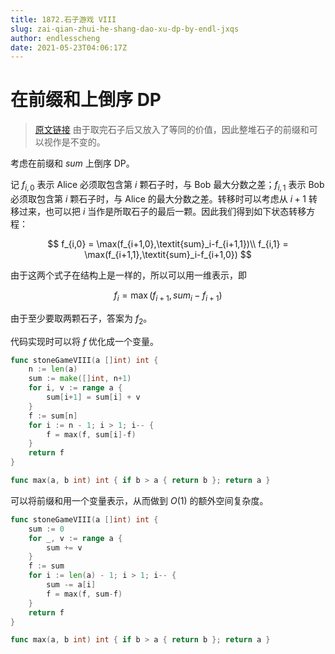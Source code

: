 ```yaml
---
title: 1872.石子游戏 VIII
slug: zai-qian-zhui-he-shang-dao-xu-dp-by-endl-jxqs
author: endlesscheng
date: 2021-05-23T04:06:17Z
---
```

# 在前缀和上倒序 DP
 
> [原文链接](https://leetcode.cn/problems/stone-game-viii/solution/zai-qian-zhui-he-shang-dao-xu-dp-by-endl-jxqs)
由于取完石子后又放入了等同的价值，因此整堆石子的前缀和可以视作是不变的。

考虑在前缀和 $\textit{sum}$ 上倒序 DP。

记 $f_{i,0}$ 表示 Alice 必须取包含第 $i$ 颗石子时，与 Bob 最大分数之差；$f_{i,1}$ 表示 Bob 必须取包含第 $i$ 颗石子时，与 Alice 的最大分数之差。转移时可以考虑从 $i+1$ 转移过来，也可以把 $i$ 当作是所取石子的最后一颗。因此我们得到如下状态转移方程：

$$
f_{i,0} = \max(f_{i+1,0},\textit{sum}_i-f_{i+1,1})\\
f_{i,1} = \max(f_{i+1,1},\textit{sum}_i-f_{i+1,0})
$$

由于这两个式子在结构上是一样的，所以可以用一维表示，即

$$
f_i = \max(f_{i+1},\textit{sum}_i-f_{i+1})
$$

由于至少要取两颗石子，答案为 $f_2$。

代码实现时可以将 $f$ 优化成一个变量。

```go
func stoneGameVIII(a []int) int {
	n := len(a)
	sum := make([]int, n+1)
	for i, v := range a {
		sum[i+1] = sum[i] + v
	}
	f := sum[n]
	for i := n - 1; i > 1; i-- {
		f = max(f, sum[i]-f)
	}
	return f
}

func max(a, b int) int { if b > a { return b }; return a }
```

可以将前缀和用一个变量表示，从而做到 $O(1)$ 的额外空间复杂度。

```go
func stoneGameVIII(a []int) int {
	sum := 0
	for _, v := range a {
		sum += v
	}
	f := sum
	for i := len(a) - 1; i > 1; i-- {
		sum -= a[i]
		f = max(f, sum-f)
	}
	return f
}

func max(a, b int) int { if b > a { return b }; return a }
```
